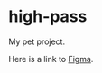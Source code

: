 # high-pass

My pet project.

Here is a link to [Figma](https://www.figma.com/file/LZQjzemjvFal8ggYDlVOi7/Photo-(Copy)?node-id=0%3A1&t=CFYgKakPgUxUKxaR-1).
